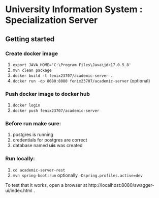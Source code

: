# University Information System : Specialization Server
## Getting started
### Create docker image
1. ``export JAVA_HOME='C:\Program Files\Java\jdk17.0.5_8'`` 
2. ``mvn clean package``
3. ``docker build -t fenix23707/academic-server .``
4. ``docker run -dp 8080:8080 fenix23707/academic-server`` (optional)

### Push docker image to docker hub
1. ``docker login``
2. ``docker push fenix23707/academic-server``


### Before run make sure:
1. postgres is running
2. credentials for postgres are correct
3. database named **uis** was created

### Run locally: 
1. ``cd academic-server-rest``
2. ``mvn spring-boot:run`` optionally ``-Dspring.profiles.active=dev``

To test that it works, open a browser at http://localhost:8080/swagger-ui/index.html .
